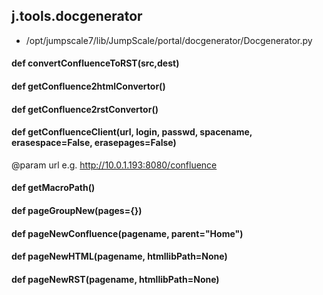 ## j.tools.docgenerator

- /opt/jumpscale7/lib/JumpScale/portal/docgenerator/Docgenerator.py

#### def convertConfluenceToRST(src,dest) 

#### def getConfluence2htmlConvertor() 

#### def getConfluence2rstConvertor() 

#### def getConfluenceClient(url, login, passwd, spacename, erasespace=False, erasepages=False) 

@param url e.g. http://10.0.1.193:8080/confluence

#### def getMacroPath() 

#### def pageGroupNew(pages=\{\}) 

#### def pageNewConfluence(pagename, parent="Home") 

#### def pageNewHTML(pagename, htmllibPath=None) 

#### def pageNewRST(pagename, htmllibPath=None) 

